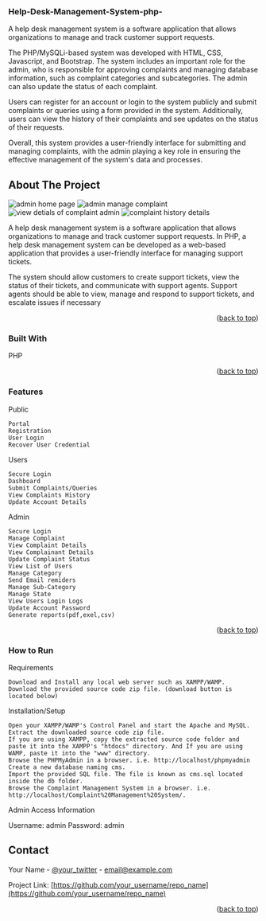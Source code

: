 
<!-- PROJECT LOGO -->
<br />
<div align="left">
 
  </a>

  <h3 align="left"> Help-Desk-Management-System-php-</h3>

  <p align="left">
   A help desk management system is a software application that allows organizations to manage and track customer support requests. 

  <br />
  
 The PHP/MySQLi-based system was developed with HTML, CSS, Javascript, and Bootstrap. The system includes an important role for the admin, who is responsible for approving complaints and managing database information, such as complaint categories and subcategories. The admin can also update the status of each complaint.

Users can register for an account or login to the system publicly and submit complaints or queries using a form provided in the system. Additionally, users can view the history of their complaints and see updates on the status of their requests.

Overall, this system provides a user-friendly interface for submitting and managing complaints, with the admin playing a key role in ensuring the effective management of the system's data and processes.



<!-- ABOUT THE PROJECT -->
## About The Project

 ![admin home page](https://user-images.githubusercontent.com/81653537/227630481-fe4466f6-dafe-4947-8644-bd182f155718.jpg)
![admin manage complaint](https://user-images.githubusercontent.com/81653537/227631747-0a00dbb2-b0b8-4b7d-af39-a52fcc4090cd.jpg)
![view detials of complaint admin](https://user-images.githubusercontent.com/81653537/227632039-663b72fe-b55b-40a2-a187-3a5c3a105cb7.jpg)
![complaint history details](https://user-images.githubusercontent.com/81653537/227632069-e8dd016d-e74d-419b-8466-10af61917ef8.jpg)


A help desk management system is a software application that allows organizations to manage and track customer support requests. In PHP, a help desk management system can be developed as a web-based application that provides a user-friendly interface for managing support tickets.

The system should allow customers to create support tickets, view the status of their tickets, and communicate with support agents. Support agents should be able to view, manage and respond to support tickets, and escalate issues if necessary

<p align="right">(<a href="#readme-top">back to top</a>)</p>



### Built With

PHP 

<p align="right">(<a href="#readme-top">back to top</a>)</p>

### Features
Public

    Portal
    Registration
    User Login
    Recover User Credential

Users

    Secure Login
    Dashboard
    Submit Complaints/Queries
    View Complaints History
    Update Account Details

Admin

    Secure Login
    Manage Complaint
    View Complaint Details
    View Complainant Details
    Update Complaint Status
    View List of Users
    Manage Category
    Send Email remiders
    Manage Sub-Category
    Manage State
    View Users Login Logs
    Update Account Password
    Generate reports(pdf,exel,csv)

<p align="right">(<a href="#readme-top">back to top</a>)</p>

### How to Run

Requirements

    Download and Install any local web server such as XAMPP/WAMP.
    Download the provided source code zip file. (download button is located below)

Installation/Setup

    Open your XAMPP/WAMP's Control Panel and start the Apache and MySQL.
    Extract the downloaded source code zip file.
    If you are using XAMPP, copy the extracted source code folder and paste it into the XAMPP's "htdocs" directory. And If you are using WAMP, paste it into the "www" directory.
    Browse the PHPMyAdmin in a browser. i.e. http://localhost/phpmyadmin
    Create a new database naming cms.
    Import the provided SQL file. The file is known as cms.sql located inside the db folder.
    Browse the Complaint Management System in a browser. i.e. http://localhost/Complaint%20Management%20System/.

Admin Access Information

Username: admin
Password: admin
<!-- CONTACT -->
## Contact

Your Name - [@your_twitter](https://twitter.com/your_username) - email@example.com

Project Link: [https://github.com/your_username/repo_name](https://github.com/your_username/repo_name)

<p align="right">(<a href="#readme-top">back to top</a>)</p>





